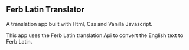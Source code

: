 ## Ferb Latin Translator

A translation app built with Html, Css and Vanilla Javascript.

This app uses the Ferb Latin translation Api to convert the English text to Ferb Latin.

